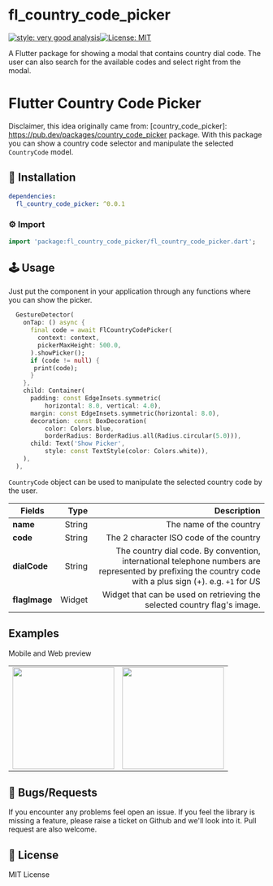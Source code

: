 
# fl_country_code_picker

[![style: very good analysis][very_good_analysis_badge]][very_good_analysis_link][![License: MIT][license_badge]][license_link]

A Flutter package for showing a modal that contains country dial code. The user can also search for the available codes and select right from the modal.

[license_badge]: https://img.shields.io/badge/license-MIT-blue.svg
[license_link]: https://opensource.org/licenses/MIT
[very_good_analysis_badge]: https://img.shields.io/badge/style-very_good_analysis-B22C89.svg
[very_good_analysis_link]: https://pub.dev/packages/very_good_analysis
# Flutter Country Code Picker

Disclaimer, this idea originally came from: [country_code_picker]: https://pub.dev/packages/country_code_picker package.
With this package you can show a country code selector and manipulate the selected `CountryCode` model.

## 🔨 Installation
```yaml
dependencies:
  fl_country_code_picker: ^0.0.1
```

### ⚙ Import

```dart
import 'package:fl_country_code_picker/fl_country_code_picker.dart';
```

## 🕹️ Usage

Just put the component in your application through any functions where you can show the picker.

```dart
  GestureDetector(
    onTap: () async {
      final code = await FlCountryCodePicker(
        context: context,
        pickerMaxHeight: 500.0,
      ).showPicker();
      if (code != null) {
       print(code);
      }
    },
    child: Container(
      padding: const EdgeInsets.symmetric(
          horizontal: 8.0, vertical: 4.0),
      margin: const EdgeInsets.symmetric(horizontal: 8.0),
      decoration: const BoxDecoration(
          color: Colors.blue,
          borderRadius: BorderRadius.all(Radius.circular(5.0))),
      child: Text('Show Picker',
          style: const TextStyle(color: Colors.white)),
    ),
  ),
```
 `CountryCode` object can be used to manipulate the selected country code by the user.
 
| Fields | Type| Description |
|------------|-----------:|------:|
| **name** | String | The name of the country |
| **code** | String| The 2 character ISO code of the country|
| **dialCode** | String | The country dial code. By convention, international telephone numbers are represented by prefixing the country code with a plus sign (+). e.g. `+1` for *U*S |
| **flagImage** | Widget| Widget that can be used on retrieving the selected country flag's image. |


## Examples
Mobile and Web preview
<div style="text-align: center">
    <table>
        <tr>
            <td style="text-align: center">
            <img src="https://github.com/fernan542/fl_country_code_picker/blob/master/screenshots/fl_gif_1.gif?raw=true" width="200"/>
            </td>            
            <td style="text-align: center">
            <img src="https://github.com/fernan542/fl_country_code_picker/blob/master/screenshots/fl_gif_2.gif?raw=true" width="200"/>
            </td>
        </tr>
    </table>
</div>

## 🐞 Bugs/Requests

If you encounter any problems feel open an issue. If you feel the library is missing a feature, please raise a ticket on Github and we'll look into it. Pull request are also welcome.

## 📃 License

MIT License